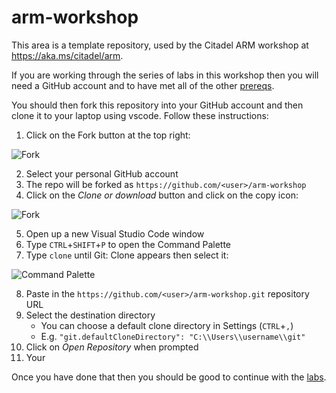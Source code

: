 # arm-workshop

This area is a template repository, used by the Citadel ARM workshop at <https://aka.ms/citadel/arm>. 

If you are working through the series of labs in this workshop then you will need a GitHub account and to have met all of the other [prereqs](https://azurecitadel.github.io/workshops/arm/#pre-requisites).  

You should then fork this repository into your GitHub account and then clone it to your laptop using vscode. Follow these instructions:

1. Click on the Fork button at the top right:

![Fork](https://raw.githubusercontent.com/azurecitadel/arm-workshop/master/images/fork.png)

2. Select your personal GitHub account
3. The repo will be forked as `https://github.com/<user>/arm-workshop`
4. Click on the _Clone or download_ button and click on the copy icon: 

![Fork](https://raw.githubusercontent.com/azurecitadel/arm-workshop/master/images/clone.png)

5. Open up a new Visual Studio Code window
6. Type `CTRL`+`SHIFT`+`P` to open the Command Palette
7. Type `clone` until Git: Clone appears then select it:

![Command Palette](https://raw.githubusercontent.com/azurecitadel/arm-workshop/master/images/commandPalette.png)

8. Paste in the `https://github.com/<user>/arm-workshop.git` repository URL
9. Select the destination directory
    * You can choose a default clone directory in Settings (`CTRL`+`,`)
    * E.g. `"git.defaultCloneDirectory": "C:\\Users\\username\\git"`
10. Click on _Open Repository_ when prompted 
11. Your 

Once you have done that then you should be good to continue with the [labs](https://azurecitadel.github.io/workshops/arm/#index).